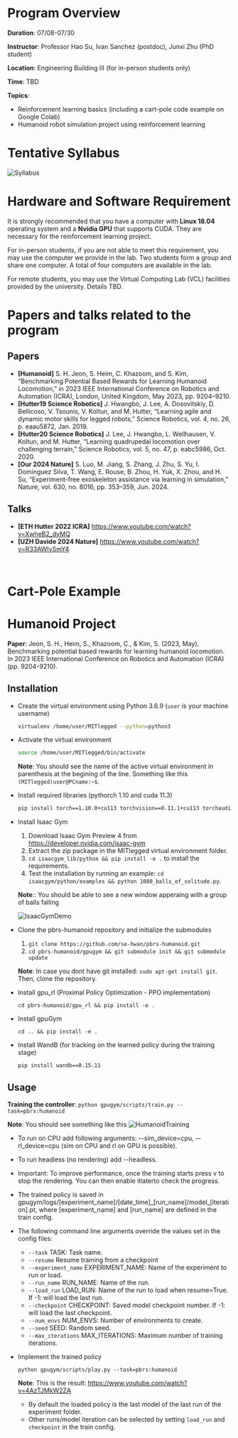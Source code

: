 # Program Overview 

**Duration**: 07/08-07/30

**Instructor**: Professor Hao Su, Ivan Sanchez (postdoc), Junxi Zhu (PhD student)

**Location**: Engineering Building III (for in-person students only)

**Time**: TBD

**Topics**:

* Reinforcement learning basics (including a cart-pole code example on Google Colab)
* Humanoid robot simulation project using reinforcement learning

# Tentative Syllabus

![Syllabus](./resources/Syllabus.png)

# Hardware and Software Requirement

It is strongly recommended that you have a computer with **Linux 18.04** operating system and a **Nvidia GPU** that supports CUDA. They are necessary for the reinforcement learning project.

For in-person students, if you are not able to meet this requirement, you may use the computer we provide in the lab. Two students form a group and share one computer. A total of four computers are available in the lab.

For remote students, you may use the Virtual Computing Lab (VCL) facilities provided by the university. Details TBD.

# Papers and talks related to the program

## Papers
* **[Humanoid]** S. H. Jeon, S. Heim, C. Khazoom, and S. Kim, “Benchmarking Potential Based Rewards for Learning Humanoid Locomotion,” in 2023 IEEE International Conference on Robotics and Automation (ICRA), London, United Kingdom, May 2023, pp. 9204–9210.
* **[Hutter19 Science Robotics]** J. Hwangbo, J. Lee, A. Dosovitskiy, D. Bellicoso, V. Tsounis, V. Koltun, and M. Hutter, “Learning agile and dynamic motor skills for legged robots,” Science Robotics, vol. 4, no. 26, p. eaau5872, Jan. 2019.
* **[Hutter20 Science Robotics]** J. Lee, J. Hwangbo, L. Wellhausen, V. Koltun, and M. Hutter, “Learning quadrupedal locomotion over challenging terrain,” Science Robotics, vol. 5, no. 47, p. eabc5986, Oct. 2020.
* **[Our 2024 Nature]** S. Luo, M. Jiang, S. Zhang, J. Zhu, S. Yu, I. Dominguez Silva, T. Wang, E. Rouse, B. Zhou, H. Yuk, X. Zhou, and H. Su, “Experiment-free exoskeleton assistance via learning in simulation,” Nature, vol. 630, no. 8016, pp. 353–359, Jun. 2024.

## Talks

* **[ETH Hutter 2022 ICRA]** https://www.youtube.com/watch?v=XwheB2_dyMQ
* **[UZH Davide 2024 Nature]** https://www.youtube.com/watch?v=R33AWIySmY4

<br>

# Cart-Pole Example

# Humanoid Project

**Paper**: Jeon, S. H., Heim, S., Khazoom, C., & Kim, S. (2023, May). Benchmarking potential based rewards for learning humanoid locomotion. In 2023 IEEE International Conference on Robotics and Automation (ICRA) (pp. 9204-9210).

## Installation

* Create the virtual environment using Python 3.6.9 (``user`` is your machine username)
  
  ```bash
  virtualenv /home/user/MITlegged --python=python3
  ```

* Activate the virtual environment

  ```bash
  source /home/user/MITlegged/bin/activate
  ```

   **Note**: You should see the name of the active virtual environment in parenthesis at the begining of the line.
      Something like this ``(MITlegged)user@PCname:~$``.
    

* Install required libraries (pythorch 1.10 and cuda 11.3)

  ```bash
  pip install torch==1.10.0+cu113 torchvision==0.11.1+cu113 torchaudio==0.10.0+cu113 -f https://download.pytorch.org/whl/cu113/torch_stable.html
  ```

* Install Isaac Gym

  1. Download Isaac Gym Preview 4 from https://developer.nvidia.com/isaac-gym
  2. Extract the zip package in the MITlegged virtual environment folder.
  3. ``cd isaacgym_lib/python && pip install -e .`` to install the requirements.
  4. Test the installation by running an example: ``cd isaacgym/python/examples && python 1080_balls_of_solitude.py``.
  
  **Note**:: You should be able to see a new window apperaing with a group of balls falling
  
  ![IsaacGymDemo](./resources/balls_of_solitude.png)
  
* Clone the pbrs-humanoid repository and initialize the submodules
  
  1. ``git clone https://github.com/se-hwan/pbrs-humanoid.git``
  2. ``cd pbrs-humanoid/gpugym && git submodule init && git submodule update``

  **Note**: In case you dont have git installed: ``sudo apt-get install git``. Then, clone the repository.
  
* Install gpu_rl (Proximal Policy Optimization - PPO implementation)

  ``cd pbrs-humanoid/gpu_rl && pip install -e .``

* Install gpuGym

  ``cd .. && pip install -e .``

* Install WandB (for tracking on the learned policy during the training stage)

  ``pip install wandb==0.15.11``

## Usage

**Training the controller**: ``python gpugym/scripts/train.py --task=pbrs:humanoid``
  
**Note**: You should see something like this
![HumanoidTraining](./resources/PBRS_MIT_Humanoid_Training.png)
* To run on CPU add following arguments: --sim_device=cpu, --rl_device=cpu (sim on CPU and rl on GPU is possible).
* To run headless (no rendering) add --headless.
* Important: To improve performance, once the training starts press v to stop the rendering. You can then enable itlaterto check the progress.
* The trained policy is saved in gpugym/logs/[experiment_name]\/[date_time]\_[run_name]\/model_[iteration].pt, where [experiment_name] and [run_name] are defined in the train config.
* The following command line arguments override the values set in the config files:
  * ``--task`` TASK: Task name.
  * ``--resume`` Resume training from a checkpoint
  * ``--experiment_name`` EXPERIMENT_NAME: Name of the experiment to run or load.
  * ``--run_name`` RUN_NAME: Name of the run.
  * ``--load_run`` LOAD_RUN: Name of the run to load when resume=True. If -1: will load the last run.
  * ``--checkpoint`` CHECKPOINT: Saved model checkpoint number. If -1: will load the last checkpoint.
  * ``--num_envs`` NUM_ENVS: Number of environments to create.
  * ``--seed`` SEED: Random seed.
  * ``--max_iterations`` MAX_ITERATIONS: Maximum number of training iterations.

* Implement the trained policy

  ``python gpugym/scripts/play.py --task=pbrs:humanoid``

  **Note**: This is the result: https://www.youtube.com/watch?v=4AzTJMkW2ZA

  * By default the loaded policy is the last model of the last run of the experiment folder.
  * Other runs/model iteration can be selected by setting ``load_run`` and ``checkpoint`` in the train config.